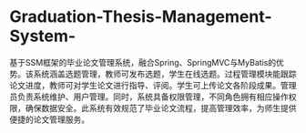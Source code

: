 # Graduation-Thesis-Management-System-
基于SSM框架的毕业论文管理系统，融合Spring、SpringMVC与MyBatis的优势。该系统涵盖选题管理，教师可发布选题，学生在线选题。过程管理模块能跟踪论文进度，教师可对学生论文进行指导、评阅。学生可上传论文各阶段成果。管理员负责系统维护、用户管理。同时，系统具备权限管理，不同角色拥有相应操作权限，确保数据安全。此系统有效规范了毕业论文流程，提高管理效率，为师生提供便捷的论文管理服务。
